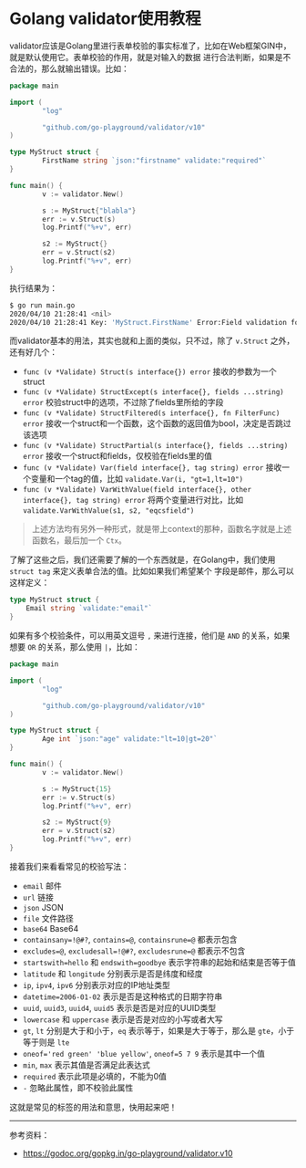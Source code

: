 # Golang validator使用教程

validator应该是Golang里进行表单校验的事实标准了，比如在Web框架GIN中，就是默认使用它。表单校验的作用，就是对输入的数据
进行合法判断，如果是不合法的，那么就输出错误。比如：

```go
package main

import (
        "log"

        "github.com/go-playground/validator/v10"
)

type MyStruct struct {
        FirstName string `json:"firstname" validate:"required"`
}

func main() {
        v := validator.New()

        s := MyStruct{"blabla"}
        err := v.Struct(s)
        log.Printf("%+v", err)

        s2 := MyStruct{}
        err = v.Struct(s2)
        log.Printf("%+v", err)
}
```

执行结果为：

```bash
$ go run main.go
2020/04/10 21:28:41 <nil>
2020/04/10 21:28:41 Key: 'MyStruct.FirstName' Error:Field validation for 'FirstName' failed on the 'required' tag
```

而validator基本的用法，其实也就和上面的类似，只不过，除了 `v.Struct` 之外，还有好几个：

- `func (v *Validate) Struct(s interface{}) error` 接收的参数为一个struct
- `func (v *Validate) StructExcept(s interface{}, fields ...string) error` 校验struct中的选项，不过除了fields里所给的字段
- `func (v *Validate) StructFiltered(s interface{}, fn FilterFunc) error` 接收一个struct和一个函数，这个函数的返回值为bool，决定是否跳过该选项
- `func (v *Validate) StructPartial(s interface{}, fields ...string) error` 接收一个struct和fields，仅校验在fields里的值
- `func (v *Validate) Var(field interface{}, tag string) error` 接收一个变量和一个tag的值，比如 `validate.Var(i, "gt=1,lt=10")`
- `func (v *Validate) VarWithValue(field interface{}, other interface{}, tag string) error` 将两个变量进行对比，比如 `validate.VarWithValue(s1, s2, "eqcsfield")`

> 上述方法均有另外一种形式，就是带上context的那种，函数名字就是上述函数名，最后加一个 `Ctx`。

了解了这些之后，我们还需要了解的一个东西就是，在Golang中，我们使用 `struct tag` 来定义表单合法的值。比如如果我们希望某个
字段是邮件，那么可以这样定义：

```go
type MyStruct struct {
    Email string `validate:"email"`
}
```

如果有多个校验条件，可以用英文逗号 `,` 来进行连接，他们是 `AND` 的关系，如果想要 `OR` 的关系，那么使用 `|`，比如：

```go
package main

import (
        "log"

        "github.com/go-playground/validator/v10"
)

type MyStruct struct {
        Age int `json:"age" validate:"lt=10|gt=20"`
}

func main() {
        v := validator.New()

        s := MyStruct{15}
        err := v.Struct(s)
        log.Printf("%+v", err)

        s2 := MyStruct{9}
        err = v.Struct(s2)
        log.Printf("%+v", err)
}
```

接着我们来看看常见的校验写法：

- `email` 邮件
- `url` 链接
- `json` JSON
- `file` 文件路径
- `base64` Base64
- `containsany=!@#?`, `contains=@`, `containsrune=@` 都表示包含
- `excludes=@`, `excludesall=!@#?`, `excludesrune=@` 都表示不包含
- `startswith=hello` 和 `endswith=goodbye` 表示字符串的起始和结束是否等于值
- `latitude` 和 `longitude` 分别表示是否是纬度和经度
- `ip`, `ipv4`, `ipv6` 分别表示对应的IP地址类型
- `datetime=2006-01-02` 表示是否是这种格式的日期字符串
- `uuid`, `uuid3`, `uuid4`, `uuid5` 表示是否是对应的UUID类型
- `lowercase` 和 `uppercase` 表示是否是对应的小写或者大写
- `gt`, `lt` 分别是大于和小于，`eq` 表示等于，如果是大于等于，那么是 `gte`，小于等于则是 `lte`
- `oneof='red green' 'blue yellow'`, `oneof=5 7 9` 表示是其中一个值
- `min`, `max` 表示其值是否满足此表达式
- `required` 表示此项是必填的，不能为0值
- `-` 忽略此属性，即不校验此属性

这就是常见的标签的用法和意思，快用起来吧！

---

参考资料：

- https://godoc.org/gopkg.in/go-playground/validator.v10
